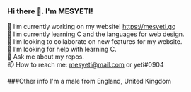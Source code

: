 ### Hi there 👋. I'm MESYETI! 
<!--
**MESYETI/MESYETI** is a ✨ _special_ ✨ repository because its `README.md` (this file) appears on your GitHub profile.
-->


🔭 I’m currently working on my website! https://mesyeti.gq
<br>
🌱 I’m currently learning C and the languages for web design. 
<br>
👯 I’m looking to collaborate on new features for my website. 
<br>
🤔 I’m looking for help with learning C. 
<br>
💬 Ask me about my repos.
<br>
📫 How to reach me: mesyeti@mail.com or yeti#0904
<br>

###Other info
I'm a male from England, United Kingdom

